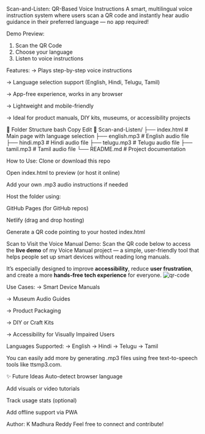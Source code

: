 Scan-and-Listen: QR-Based Voice Instructions
A smart, multilingual voice instruction system where users scan a QR code and instantly hear audio guidance in their preferred language — no app required!

Demo Preview:
1. Scan the QR Code 
2. Choose your language 
3. Listen to voice instructions

Features:
-> Plays step-by-step voice instructions

-> Language selection support (English, Hindi, Telugu, Tamil)

-> App-free experience, works in any browser

-> Lightweight and mobile-friendly

-> Ideal for product manuals, DIY kits, museums, or accessibility projects

📂 Folder Structure
bash
Copy
Edit
📁 Scan-and-Listen/
├── index.html             # Main page with language selection
├── english.mp3            # English audio file
├── hindi.mp3              # Hindi audio file
├── telugu.mp3             # Telugu audio file
├── tamil.mp3              # Tamil audio file
└── README.md              # Project documentation

How to Use:
Clone or download this repo

Open index.html to preview (or host it online)

Add your own .mp3 audio instructions if needed

Host the folder using:

GitHub Pages (for GitHub repos)

Netlify (drag and drop hosting)

Generate a QR code pointing to your hosted index.html

Scan to Visit the Voice Manual Demo:
Scan the QR code below to access the **live demo** of my Voice Manual project — a simple, user-friendly tool that helps people set up smart devices without reading long manuals.

It’s especially designed to improve **accessibility**, reduce **user frustration**, and create a more **hands-free tech experience** for everyone.
![qr-code](https://github.com/user-attachments/assets/0bc0a1d5-4044-42f8-8b42-45301a594b74)

Use Cases:
-> Smart Device Manuals

-> Museum Audio Guides

-> Product Packaging

-> DIY or Craft Kits

-> Accessibility for Visually Impaired Users

Languages Supported:
-> English
-> Hindi
-> Telugu
-> Tamil

You can easily add more by generating .mp3 files using free text-to-speech tools like ttsmp3.com.

✨ Future Ideas
Auto-detect browser language

Add visuals or video tutorials

Track usage stats (optional)

Add offline support via PWA

Author:
K Madhura Reddy
Feel free to connect and contribute!
